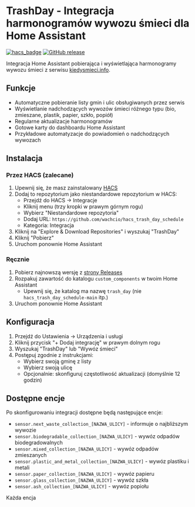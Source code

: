 # TrashDay - Integracja harmonogramów wywozu śmieci dla Home Assistant

[![hacs_badge](https://img.shields.io/badge/HACS-Custom-orange.svg)](https://github.com/custom-components/hacs)
[![GitHub release](https://img.shields.io/github/release/wachcio/hacs_trash_day_schedule.svg)](https://github.com/wachcio/hacs_trash_day_schedule/releases)

Integracja Home Assistant pobierająca i wyświetlająca harmonogramy wywozu śmieci z serwisu [kiedysmieci.info](https://kiedysmieci.info/).

## Funkcje

- Automatyczne pobieranie listy gmin i ulic obsługiwanych przez serwis
- Wyświetlanie nadchodzących wywozów śmieci różnego typu (bio, zmieszane, plastik, papier, szkło, popiół)
- Regularne aktualizacje harmonogramów
- Gotowe karty do dashboardu Home Assistant
- Przykładowe automatyzacje do powiadomień o nadchodzących wywozach

## Instalacja

### Przez HACS (zalecane)

1. Upewnij się, że masz zainstalowany [HACS](https://hacs.xyz/)
2. Dodaj to repozytorium jako niestandardowe repozytorium w HACS:
   - Przejdź do HACS -> Integracje
   - Kliknij menu (trzy kropki w prawym górnym rogu)
   - Wybierz "Niestandardowe repozytoria"
   - Dodaj URL: `https://github.com/wachcio/hacs_trash_day_schedule`
   - Kategoria: Integracja
3. Kliknij na "Explore & Download Repositories" i wyszukaj "TrashDay"
4. Kliknij "Pobierz"
5. Uruchom ponownie Home Assistant

### Ręcznie

1. Pobierz najnowszą wersję z [strony Releases](https://github.com/wachcio/hacs_trash_day_schedule/releases)
2. Rozpakuj zawartość do katalogu `custom_components` w twoim Home Assistant
   - Upewnij się, że katalog ma nazwę `trash_day` (nie `hacs_trash_day_schedule-main` itp.)
3. Uruchom ponownie Home Assistant

## Konfiguracja

1. Przejdź do Ustawienia -> Urządzenia i usługi
2. Kliknij przycisk "+ Dodaj integrację" w prawym dolnym rogu
3. Wyszukaj "TrashDay" lub "Wywóz śmieci"
4. Postępuj zgodnie z instrukcjami:
   - Wybierz swoją gminę z listy
   - Wybierz swoją ulicę
   - Opcjonalnie: skonfiguruj częstotliwość aktualizacji (domyślnie 12 godzin)

## Dostępne encje

Po skonfigurowaniu integracji dostępne będą następujące encje:

- `sensor.next_waste_collection_[NAZWA_ULICY]` - informuje o najbliższym wywozie
- `sensor.biodegradable_collection_[NAZWA_ULICY]` - wywóz odpadów biodegradowalnych
- `sensor.mixed_collection_[NAZWA_ULICY]` - wywóz odpadów zmieszanych
- `sensor.plastic_and_metal_collection_[NAZWA_ULICY]` - wywóz plastiku i metali
- `sensor.paper_collection_[NAZWA_ULICY]` - wywóz papieru
- `sensor.glass_collection_[NAZWA_ULICY]` - wywóz szkła
- `sensor.ash_collection_[NAZWA_ULICY]` - wywóz popiołu

Każda encja
